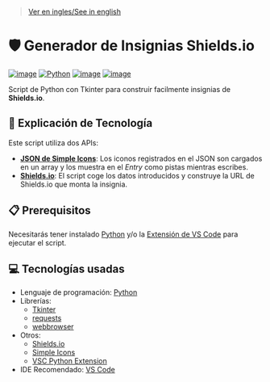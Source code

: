 > [Ver en ingles/See in english](https://github.com/LuisMiSanVe/ShieldBadgeGenerator/blob/main/README.md)
# 🛡️ Generador de Insignias Shields.io
[![image](https://img.shields.io/badge/Visual_Studio_Code-0078D4?style=for-the-badge&logo=visual%20studio%20code&logoColor=white)](https://code.visualstudio.com/)
[![Python](https://img.shields.io/badge/python-3670A0?style=for-the-badge&logo=python&logoColor=ffdd54)](https://www.python.org/)
[![image](https://img.shields.io/badge/Shields.io-%2356f34e.svg?style=for-the-badge&logo=Shields.io&logoColor=373737)](https://shields.io/)
[![image](https://img.shields.io/badge/Simple%20icons-%23000000.svg?style=for-the-badge&logo=Simple%20Icons&logoColor=ffffff)](https://simpleicons.org/)

Script de Python con Tkinter para construir facilmente insignias de **Shields.io**.

## 📝 Explicación de Tecnología
Este script utiliza dos APIs:
- **[JSON de Simple Icons](https://raw.githubusercontent.com/simple-icons/simple-icons/develop/data/simple-icons.json)**: Los iconos registrados en el JSON son cargados en un array y los muestra en el *Entry* como pistas mientras escribes.
- **[Shields.io](https://shields.io/)**: El script coge los datos introducidos y construye la URL de Shields.io que monta la insignia.

## 📋 Prerequisitos
Necesitarás tener instalado [Python](https://www.python.org/) y/o la [Extensión de VS Code](https://marketplace.visualstudio.com/items?itemName=ms-python.python) para ejecutar el script.

## 💻 Tecnologías usadas
- Lenguaje de programación: [Python](https://www.python.org/)
- Librerías:
  - [Tkinter](https://docs.python.org/es/3.13/library/tkinter.html)
  - [requests](https://pypi.org/project/requests/)
  - [webbrowser](https://docs.python.org/3/library/webbrowser.html)
- Otros:
  - [Shields.io](https://shields.io/)
  - [Simple Icons](https://raw.githubusercontent.com/simple-icons/simple-icons/develop/data/simple-icons.json)
  - [VSC Python Extension](https://marketplace.visualstudio.com/items?itemName=ms-python.python)
- IDE Recomendado: [VS Code](https://code.visualstudio.com/)
